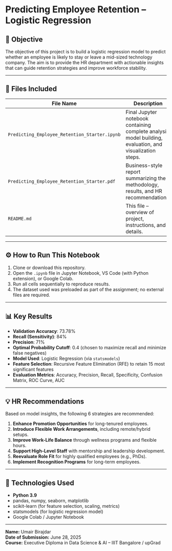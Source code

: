 # Predicting Employee Retention – Logistic Regression

## 🎯 Objective
The objective of this project is to build a logistic regression model to predict whether an employee is likely to stay or leave a mid-sized technology company. The aim is to provide the HR department with actionable insights that can guide retention strategies and improve workforce stability.

---

## 📁 Files Included

| File Name                                  | Description |
|-------------------------------------------|-------------|
| `Predicting_Employee_Retention_Starter.ipynb` | Final Jupyter notebook containing complete analysis, model building, evaluation, and visualization steps. |
| `Predicting_Employee_Retention_Starter.pdf`   | Business-style report summarizing the methodology, results, and HR recommendations. |
| `README.md` | This file – overview of project, instructions, and details. |

---

## ⚙️ How to Run This Notebook

1. Clone or download this repository.
2. Open the `.ipynb` file in Jupyter Notebook, VS Code (with Python extension), or Google Colab.
3. Run all cells sequentially to reproduce results.
4. The dataset used was preloaded as part of the assignment; no external files are required.

---

## 📊 Key Results

- **Validation Accuracy**: 73.78%
- **Recall (Sensitivity)**: 84%
- **Precision**: 71%
- **Optimal Probability Cutoff**: 0.4 (chosen to maximize recall and minimize false negatives)
- **Model Used**: Logistic Regression (via `statsmodels`)
- **Feature Selection**: Recursive Feature Elimination (RFE) to retain 15 most significant features
- **Evaluation Metrics**: Accuracy, Precision, Recall, Specificity, Confusion Matrix, ROC Curve, AUC

---

## 💡 HR Recommendations

Based on model insights, the following 6 strategies are recommended:
1. **Enhance Promotion Opportunities** for long-tenured employees.
2. **Introduce Flexible Work Arrangements**, including remote/hybrid setups.
3. **Improve Work-Life Balance** through wellness programs and flexible hours.
4. **Support High-Level Staff** with mentorship and leadership development.
5. **Reevaluate Role Fit** for highly qualified employees (e.g., PhDs).
6. **Implement Recognition Programs** for long-term employees.

---

## 🧰 Technologies Used

- **Python 3.9**
- pandas, numpy, seaborn, matplotlib
- scikit-learn (for feature selection, scaling, metrics)
- statsmodels (for logistic regression model)
- Google Colab / Jupyter Notebook

---

**Name:** Umair Birajdar  
**Date of Submission:** June 28, 2025  
**Course:** Executive Diploma in Data Science & AI – IIIT Bangalore / upGrad
